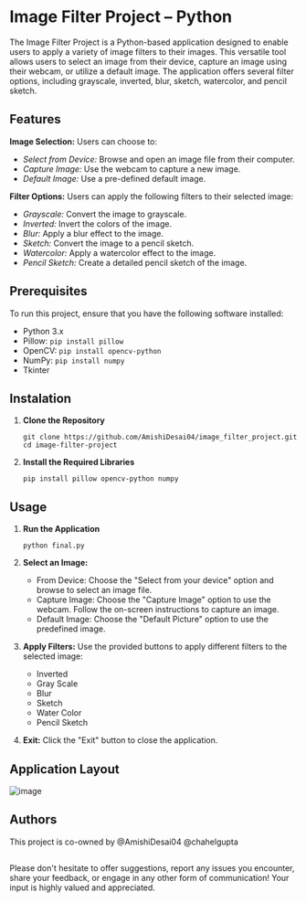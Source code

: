 # Image Filter Project – Python

The Image Filter Project is a Python-based application designed to enable users to apply a variety of image filters to their images. This versatile tool allows users to select an image from their device, capture an image using their webcam, or utilize a default image. The application offers several filter options, including grayscale, inverted, blur, sketch, watercolor, and pencil sketch.

## Features

**Image Selection:**  Users can choose to:

  *	<i>Select from Device:</i> Browse and open an image file from their computer.
  * <i>Capture Image:</i> Use the webcam to capture a new image.
  * <i>Default Image:</i> Use a pre-defined default image.

**Filter Options:** Users can apply the following filters to their selected image:

 * <i>Grayscale:</i> Convert the image to grayscale.
 * <i>Inverted:</i> Invert the colors of the image.
 * <i>Blur:</i> Apply a blur effect to the image.
 * <i>Sketch:</i> Convert the image to a pencil sketch.
 * <i>Watercolor:</i> Apply a watercolor effect to the image.
 * <i>Pencil Sketch:</i> Create a detailed pencil sketch of the image.

## Prerequisites

To run this project, ensure that you have the following software installed:

* Python 3.x
* Pillow: `pip install pillow`
* OpenCV: `pip install opencv-python`
* NumPy: `pip install numpy`
* Tkinter

## Instalation

1. **Clone the Repository**
   
   ```
   git clone https://github.com/AmishiDesai04/image_filter_project.git
   cd image-filter-project
   ```
   
2. **Install the Required Libraries**
   
   ```
   pip install pillow opencv-python numpy
   ```

## Usage

1. **Run the Application**
   ```
   python final.py
   ```
   
2. **Select an Image:**
   
   - From Device: Choose the "Select from your device" option and browse to select an image file.
   - Capture Image: Choose the "Capture Image" option to use the webcam. Follow the on-screen instructions to capture an image.
   - Default Image: Choose the "Default Picture" option to use the predefined image.

3. **Apply Filters:** Use the provided buttons to apply different filters to the selected image:
   
   * Inverted
   * Gray Scale
   * Blur
   * Sketch
   * Water Color
   * Pencil Sketch
     
4. **Exit:** Click the "Exit" button to close the application.

## Application Layout

![image](https://github.com/AmishiDesai04/image_filter_project/assets/170110607/b4e1d297-1c84-46c2-b33e-8fae479e4cac)

## Authors

This project is co-owned by @AmishiDesai04 @chahelgupta

##

Please don't hesitate to offer suggestions, report any issues you encounter, share your feedback, or engage in any other form of communication! Your input is highly valued and appreciated.

